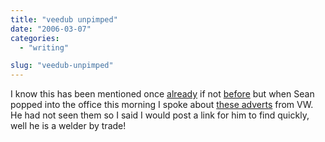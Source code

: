 ```yaml
---
title: "veedub unpimped"
date: "2006-03-07"
categories: 
  - "writing"

slug: "veedub-unpimped"
---
```


I know this has been mentioned once [already](https://binarybonsai.com/archives/2006/02/28/vdub-in-ze-house/) if not [before](https://oneighturbo.com/?p=202) but when Sean popped into the office this morning I spoke about [these adverts](https://www.leftlanenews.com/2006/02/22/vw-strikes-again-un-pimp-my-ride-videos/) from VW.  
He had not seen them so I said I would post a link for him to find quickly, well he is a welder by trade!
